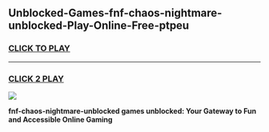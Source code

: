
## Unblocked-Games-fnf-chaos-nightmare-unblocked-Play-Online-Free-ptpeu
<h3>
<a href="https://premium76.site?title=fnf-chaos-nightmare-unblocked&ref=26A">CLICK TO PLAY</a></h3>
<hr>

<h3>
<a href="https://premium76.site?title=fnf-chaos-nightmare-unblocked&ref=26A">CLICK 2 PLAY</a>
  
</h3>

<a href="https://premium76.site?title=fnf-chaos-nightmare-unblocked&ref=26A"><img src="https://clearcache.store/games.png"></a>


**fnf-chaos-nightmare-unblocked games unblocked: Your Gateway to Fun and Accessible Online Gaming**

